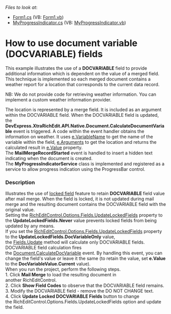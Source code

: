 <!-- default file list -->
*Files to look at*:

* [Form1.cs](./CS/DocumentVariablesExample/Form1.cs) (VB: [Form1.vb](./VB/DocumentVariablesExample/Form1.vb))
* [MyProgressIndicator.cs](./CS/DocumentVariablesExample/MyProgressIndicator.cs) (VB: [MyProgressIndicator.vb](./VB/DocumentVariablesExample/MyProgressIndicator.vb))
<!-- default file list end -->
# How to use document variable (DOCVARIABLE) fields


<p>This example illustrates the use of a <strong>DOCVARIABLE </strong>field to provide additional information which is dependent on the value of a merged field. This technique is implemented so each merged document contains a weather report for a location that corresponds to the current data record.</p>
<p>NB: We do not provide code for retrieving weather information. You can implement a custom weather information provider.</p>
<p>The location is represented by a merge field. It is included as an argument within the DOCVARIABLE field. When the DOCVARIABLE field is updated, the <strong>DevExpress.XtraRichEdit.API.Native.Document.CalculateDocumentVariable</strong> event is triggered. A code within the event handler obtains the information on weather. It uses <u>e.VariableName</u> to get the name of the variable within the field, <u>e.Arguments</u> to get the location and returns the calculated result in <u>e.Value</u> property.<br /> The <strong>MailMergeRecordStarted</strong> event is handled to insert a hidden text indicating when the document is created. <br /> The <strong>MyProgressIndicatorService</strong> class is implemented and registered as a service to allow progress indication using the ProgressBar control.</p>


<h3>Description</h3>

Illustrates the use of&nbsp;<a href="http://help.devexpress.com/#WindowsForms/CustomDocument17168">locked field</a>&nbsp;feature to retain&nbsp;<strong>DOCVARIABLE </strong>field value after mail merge. When the field is locked, it is not updated during mail merge and the resulting document contains the DOCVARIABLE field with the original value. <br>Setting the <a href="http://help.devexpress.com/#CoreLibraries/DevExpressXtraRichEditFieldOptions_UpdateLockedFieldstopic">RichEditControl.Options.Fields.UpdateLockedFields</a>&nbsp;property to the<strong>&nbsp;UpdateLockedFields.Never</strong> value prevents locked fields from being updated by any means.&nbsp;<br>If you set the&nbsp;<a href="http://help.devexpress.com/#CoreLibraries/DevExpressXtraRichEditFieldOptions_UpdateLockedFieldstopic">RichEditControl.Options.Fields.UpdateLockedFields</a>&nbsp;property to the&nbsp;<strong>UpdateLockedFields.DocVariableOnly</strong> value, the&nbsp;<a href="http://help.devexpress.com/#CoreLibraries/DevExpressXtraRichEditAPINativeFieldCollection_Updatetopic">Fields.Update</a>&nbsp;method will calculate only&nbsp;DOCVARIABLE&nbsp;fields.<br>DOCVARIABLE field calculation fires the&nbsp;<a href="http://help.devexpress.com/#CoreLibraries/DevExpressXtraRichEditAPINativeDocument_CalculateDocumentVariabletopic">Document.CalculateDocVariable</a>&nbsp;event. By handling this event, you can change the field's value or leave it the same (to retain the value, set <strong>e.Value</strong> to the&nbsp;<strong>DocVariableValue.Current</strong> value).<br>When you run the project, perform the following steps.<br>1. Click <strong>Mail Merge</strong> to load&nbsp;the resulting document in another&nbsp;RichEditControl.<br>2. Click <strong>Show Field Codes</strong> to observe that the&nbsp;DOCVARIABLE field remains.<br>3. Modify the DOCVARIABLE field - remove the DO NOT CHANGE text.&nbsp;<br>4. Click <strong>Update Locked DOCVARIABLE Fields</strong> button to change the&nbsp;RichEditControl.Options.Fields.UpdateLockedFields option and&nbsp;update the field.

<br/>


